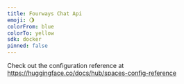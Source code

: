 ```yaml
---
title: Fourways Chat Api
emoji: 🌖
colorFrom: blue
colorTo: yellow
sdk: docker
pinned: false
---
```


Check out the configuration reference at https://huggingface.co/docs/hub/spaces-config-reference
